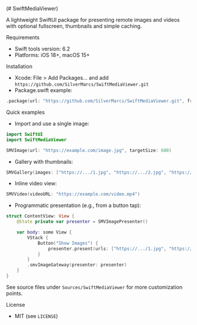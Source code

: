 (# SwiftMediaViewer)

A lightweight SwiftUI package for presenting remote images and videos with optional fullscreen, thumbnails and simple caching.

Requirements
- Swift tools version: 6.2
- Platforms: iOS 18+, macOS 15+

Installation
- Xcode: File > Add Packages... and add `https://github.com/SilverMarcs/SwiftMediaViewer.git`
- Package.swift example:

```swift
.package(url: "https://github.com/SilverMarcs/SwiftMediaViewer.git", from: "1.0.0")
```

Quick examples
- Import and use a single image:

```swift
import SwiftUI
import SwiftMediaViewer

SMVImage(url: "https://example.com/image.jpg", targetSize: 600)
```

- Gallery with thumbnails:

```swift
SMVGallery(images: ["https://.../1.jpg", "https://.../2.jpg", "https://.../3.jpg"])
```

- Inline video view:

```swift
SMVVideo(videoURL: "https://example.com/video.mp4")
```

- Programmatic presentation (e.g., from a button tap):

```swift
struct ContentView: View {
    @State private var presenter = SMVImagePresenter()

    var body: some View {
        VStack {
            Button("Show Images") {
                presenter.present(urls: ["https://.../1.jpg", "https://.../2.jpg"], targetSize: 600)
            }
        }
        .smvImageGateway(presenter: presenter)
    }
}
```

See source files under `Sources/SwiftMediaViewer` for more customization points.

License
- MIT (see `LICENSE`)

